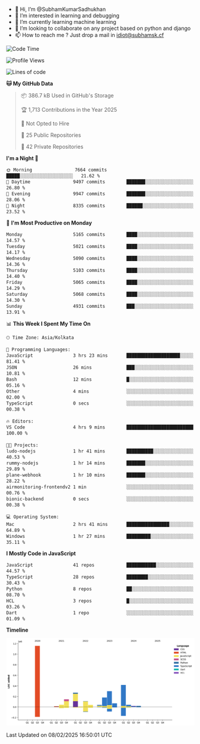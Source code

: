- 👋 Hi, I’m @SubhamKumarSadhukhan
- 👀 I’m interested in learning and debugging
- 🌱 I’m currently learning machine learning
- 💞️ I’m looking to collaborate on any project based on python and django
- 📫 How to reach me ?
      Just drop a mail in idiot@subhamsk.cf

<!---
SubhamKumarSadhukhan/SubhamKumarSadhukhan is a ✨ special ✨ repository because its `README.md` (this file) appears on your GitHub profile.
You can click the Preview link to take a look at your changes.
--->


<!--START_SECTION:waka-->
![Code Time](http://img.shields.io/badge/Code%20Time-2%2C741%20hrs%2023%20mins-blue)

![Profile Views](http://img.shields.io/badge/Profile%20Views-0-blue)

![Lines of code](https://img.shields.io/badge/From%20Hello%20World%20I%27ve%20Written-2.8%20million%20lines%20of%20code-blue)

**🐱 My GitHub Data** 

> 📦 386.7 kB Used in GitHub's Storage 
 > 
> 🏆 1,713 Contributions in the Year 2025
 > 
> 🚫 Not Opted to Hire
 > 
> 📜 25 Public Repositories 
 > 
> 🔑 42 Private Repositories 
 > 
**I'm a Night 🦉** 

```text
🌞 Morning                7664 commits        █████░░░░░░░░░░░░░░░░░░░░   21.62 % 
🌆 Daytime                9497 commits        ███████░░░░░░░░░░░░░░░░░░   26.80 % 
🌃 Evening                9947 commits        ███████░░░░░░░░░░░░░░░░░░   28.06 % 
🌙 Night                  8335 commits        ██████░░░░░░░░░░░░░░░░░░░   23.52 % 
```
📅 **I'm Most Productive on Monday** 

```text
Monday                   5165 commits        ████░░░░░░░░░░░░░░░░░░░░░   14.57 % 
Tuesday                  5021 commits        ████░░░░░░░░░░░░░░░░░░░░░   14.17 % 
Wednesday                5090 commits        ████░░░░░░░░░░░░░░░░░░░░░   14.36 % 
Thursday                 5103 commits        ████░░░░░░░░░░░░░░░░░░░░░   14.40 % 
Friday                   5065 commits        ████░░░░░░░░░░░░░░░░░░░░░   14.29 % 
Saturday                 5068 commits        ████░░░░░░░░░░░░░░░░░░░░░   14.30 % 
Sunday                   4931 commits        ███░░░░░░░░░░░░░░░░░░░░░░   13.91 % 
```


📊 **This Week I Spent My Time On** 

```text
🕑︎ Time Zone: Asia/Kolkata

💬 Programming Languages: 
JavaScript               3 hrs 23 mins       ████████████████████░░░░░   81.41 % 
JSON                     26 mins             ███░░░░░░░░░░░░░░░░░░░░░░   10.81 % 
Bash                     12 mins             █░░░░░░░░░░░░░░░░░░░░░░░░   05.16 % 
Other                    4 mins              ░░░░░░░░░░░░░░░░░░░░░░░░░   02.00 % 
TypeScript               0 secs              ░░░░░░░░░░░░░░░░░░░░░░░░░   00.38 % 

🔥 Editors: 
VS Code                  4 hrs 9 mins        █████████████████████████   100.00 % 

🐱‍💻 Projects: 
ludo-nodejs              1 hr 41 mins        ██████████░░░░░░░░░░░░░░░   40.53 % 
rummy-nodejs             1 hr 14 mins        ███████░░░░░░░░░░░░░░░░░░   29.89 % 
plane-webhook            1 hr 10 mins        ███████░░░░░░░░░░░░░░░░░░   28.22 % 
airmonitoring-frontendv2 1 min               ░░░░░░░░░░░░░░░░░░░░░░░░░   00.76 % 
bionic-backend           0 secs              ░░░░░░░░░░░░░░░░░░░░░░░░░   00.38 % 

💻 Operating System: 
Mac                      2 hrs 41 mins       ████████████████░░░░░░░░░   64.89 % 
Windows                  1 hr 27 mins        █████████░░░░░░░░░░░░░░░░   35.11 % 
```

**I Mostly Code in JavaScript** 

```text
JavaScript               41 repos            ███████████░░░░░░░░░░░░░░   44.57 % 
TypeScript               28 repos            ████████░░░░░░░░░░░░░░░░░   30.43 % 
Python                   8 repos             ██░░░░░░░░░░░░░░░░░░░░░░░   08.70 % 
HCL                      3 repos             █░░░░░░░░░░░░░░░░░░░░░░░░   03.26 % 
Dart                     1 repo              ░░░░░░░░░░░░░░░░░░░░░░░░░   01.09 % 
```



**Timeline**

![Lines of Code chart](https://raw.githubusercontent.com/SubhamKumarSadhukhan/SubhamKumarSadhukhan/main/assets/bar_graph.png)


 Last Updated on 08/02/2025 16:50:01 UTC
<!--END_SECTION:waka-->
